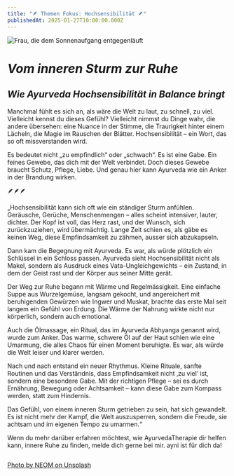 ```yaml
---
title: "🪶 Themen Fokus: Hochsensibilität 🪶"
publishedAt: 2025-01-27T10:00:00.000Z
---
```

![Frau, die dem Sonnenaufgang entgegenläuft](/images/1_3_hochsensibilität.webp "Ein Hauch von Licht")

# *Vom inneren Sturm zur Ruhe*

## *Wie Ayurveda Hochsensibilität in Balance bringt* 

Manchmal fühlt es sich an, als wäre die Welt zu laut, zu schnell, zu viel. Vielleicht kennst du dieses Gefühl? Vielleicht nimmst du Dinge wahr, die andere übersehen: eine Nuance in der Stimme, die Traurigkeit hinter einem Lächeln, die Magie im Rauschen der Blätter. Hochsensibilität – ein Wort, das so oft missverstanden wird. 

Es bedeutet nicht „zu empfindlich“ oder „schwach“. Es ist eine Gabe. Ein feines Gewebe, das dich mit der Welt verbindet. Doch dieses Gewebe braucht Schutz, Pflege, Liebe. Und genau hier kann Ayurveda wie ein Anker in der Brandung wirken.

🪶🪶🪶

„Hochsensibilität kann sich oft wie ein ständiger Sturm anfühlen. Geräusche, Gerüche, Menschenmengen – alles scheint intensiver, lauter, dichter. Der Kopf ist voll, das Herz rast, und der Wunsch, sich zurückzuziehen, wird übermächtig. Lange Zeit schien es, als gäbe es keinen Weg, diese Empfindsamkeit zu zähmen, ausser sich abzukapseln.

Dann kam die Begegnung mit Ayurveda. Es war, als würde plötzlich ein Schlüssel in ein Schloss passen. Ayurveda sieht Hochsensibilität nicht als Makel, sondern als Ausdruck eines Vata-Ungleichgewichts – ein Zustand, in dem der Geist rast und der Körper aus seiner Mitte gerät.

Der Weg zur Ruhe begann mit Wärme und Regelmässigkeit. Eine einfache Suppe aus Wurzelgemüse, langsam gekocht, und angereichert mit beruhigenden Gewürzen wie Ingwer und Muskat, brachte das erste Mal seit langem ein Gefühl von Erdung. Die Wärme der Nahrung wirkte nicht nur körperlich, sondern auch emotional.

Auch die Ölmassage, ein Ritual, das im Ayurveda Abhyanga genannt wird, wurde zum Anker. Das warme, schwere Öl auf der Haut schien wie eine Umarmung, die alles Chaos für einen Moment beruhigte. Es war, als würde die Welt leiser und klarer werden.

Nach und nach entstand ein neuer Rhythmus. Kleine Rituale, sanfte Routinen und das Verständnis, dass Empfindsamkeit nicht ‚zu viel‘ ist, sondern eine besondere Gabe. Mit der richtigen Pflege – sei es durch Ernährung, Bewegung oder Achtsamkeit – kann diese Gabe zum Kompass werden, statt zum Hindernis.

Das Gefühl, von einem inneren Sturm getrieben zu sein, hat sich gewandelt. Es ist nicht mehr der Kampf, die Welt auszusperren, sondern die Freude, sie achtsam und im eigenen Tempo zu umarmen.“

Wenn du mehr darüber erfahren möchtest, wie AyurvedaTherapie dir helfen kann, innere Ruhe zu finden, melde dich gerne bei mir. ayni ist für dich da!

![]()

[](https://www.ayni.ch/images/2_portrait_gewuerze-und-kraeuter_suppe.pdf)

[Photo by NEOM on Unsplash](https://unsplash.com/de/fotos/eine-frau-in-einem-orangefarbenen-kleid-geht-durch-eine-schlucht-xAPIN3qwZN0)
